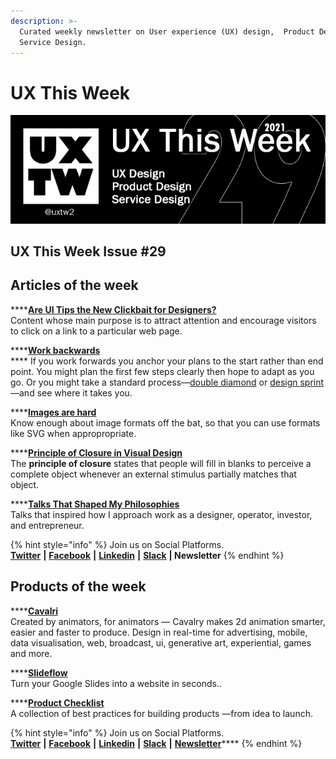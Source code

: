```yaml
---
description: >-
  Curated weekly newsletter on User experience (UX) design,  Product Design and
  Service Design.
---
```


# UX This Week

![](.gitbook/assets/uxtw-banner-2021-29.jpg)

## UX This Week Issue \#29

## Articles of the week

\*\*\*\*[**Are UI Tips the New Clickbait for Designers?**](https://prototypr.io/post/are-ui-ux-tips-the-new-clickbait-for-designers%E2%9C%A8/?ref=uxthisweek)  
Content whose main purpose is to attract attention and encourage visitors to click on a link to a particular web page.

\*\*\*\*[**Work backwards**](https://jamiemill.com/blog/work-backwards/?ref=uxthisweek)  
**** If you work forwards you anchor your plans to the start rather than end point. You might plan the first few steps clearly then hope to adapt as you go. Or you might take a standard process—[double diamond](https://www.designcouncil.org.uk/news-opinion/double-diamond-universally-accepted-depiction-design-process) or [design sprint](https://www.thesprintbook.com/how)—and see where it takes you.

\*\*\*\*[**Images are hard**](https://css-tricks.com/images-are-hard/?ref=uxthisweek)  
Know enough about image formats off the bat, so that you can use formats like SVG when appropropriate.

\*\*\*\*[**Principle of Closure in Visual Design**](https://www.nngroup.com/articles/principle-closure/?ref=uxthisweek)  
 The **principle of closure** states that people will fill in blanks to perceive a complete object whenever an external stimulus partially matches that object.

\*\*\*\*[**Talks That Shaped My Philosophies**](https://davidhoang.substack.com/p/talks-that-shaped-my-philosophies?ref=uxthisweek)  
Talks that inspired how I approach work as a designer, operator, investor, and entrepreneur.

{% hint style="info" %}
Join us on Social Platforms.   
[**Twitter**](https://twitter.com/uxtw2) **\|** [**Facebook**](https://www.facebook.com/webusabilityandux) **\|** [**Linkedin**](https://www.linkedin.com/groups/1875717/) **\|** [**Slack**](https://join.slack.com/t/uxthisweek/shared_invite/zt-szpdweo1-d78hso8FppFcI68Xue_9Yw) **\| Newsletter**
{% endhint %}

## Products of the week

\*\*\*\*[**Cavalri**](https://cavalry.scenegroup.co/?ref=uxthisweek)  
Created by animators, for animators — Cavalry makes 2d animation smarter, easier and faster to produce. Design in real-time for advertising, mobile, data visualisation, web, broadcast, ui, generative art, experiential, games and more.

\*\*\*\*[**Slideflow**](https://www.slideflow.me/?ref=uxthisweek)  
Turn your Google Slides into a website in seconds..

\*\*\*\*[**Product Checklist**](https://www.productchecklist.co/?ref=uxthisweek)  
A collection of best practices for building products —from idea to launch.

{% hint style="info" %}
Join us on Social Platforms.  
[**Twitter**](https://twitter.com/uxtw2) **\|** [**Facebook**](https://www.facebook.com/webusabilityandux) **\|** [**Linkedin**](https://www.linkedin.com/groups/1875717/) **\|** [**Slack**](https://join.slack.com/t/uxthisweek/shared_invite/zt-szpdweo1-d78hso8FppFcI68Xue_9Yw) **\|** [**Newsletter**](https://gmail.us17.list-manage.com/subscribe?u=1b23fd286b43ac36e4acba123&id=0009036f95)\*\*\*\*
{% endhint %}



